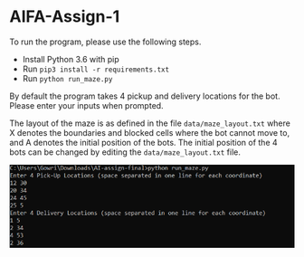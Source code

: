 # AIFA-Assign-1

To run the program, please use the following steps.

- Install Python 3.6 with pip
- Run `pip3 install -r requirements.txt`
- Run `python run_maze.py`

By default the program takes 4 pickup and delivery locations for the bot. Please enter your inputs when prompted.  
  
The layout of the maze is as defined in the file `data/maze_layout.txt` where X denotes the boundaries and blocked cells where the bot cannot move to, and A denotes the initial position of the bots. The initial position of the 4 bots can be changed by editing the `data/maze_layout.txt` file.  
 
    
![Sample Input](https://github.com/gowrijp/AIFA-Assign-1/blob/main/Assets/input-sample.PNG)    

